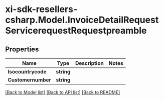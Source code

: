 # xi-sdk-resellers-csharp.Model.InvoiceDetailRequestServicerequestRequestpreamble

## Properties

Name | Type | Description | Notes
------------ | ------------- | ------------- | -------------
**Isocountrycode** | **string** |  | 
**Customernumber** | **string** |  | 

[[Back to Model list]](../README.md#documentation-for-models) [[Back to API list]](../README.md#documentation-for-api-endpoints) [[Back to README]](../README.md)

